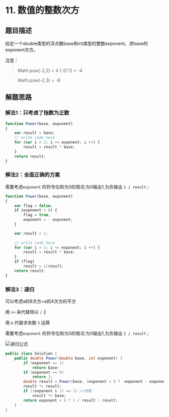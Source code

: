 # 11. 数值的整数次方

## 题目描述

给定一个double类型的浮点数base和int类型的整数exponent。求base的exponent次方。

注意：

>Math.pow(-2,2) = 4   (-2)^2 = -4

>Math.pow(-2,3) = -8

## 解题思路

### 解法1：只考虑了指数为正数

```js
function Power(base, exponent)
{
    var result = base;
    // write code here
    for (var i = 2; i <= exponent; i ++) {
        result = result * base;
    }
    return result;
}
```


### 解法2：全面正确的方案

需要考虑`exponent` 的符号位和为0的情况:为0输出1,为负输出 `1 / result` ;

```js
function Power(base, exponent)
{
    var flag = false;
    if (exponent < 0) {
        flag = true;
        exponent = - exponent;
    }

    var result = 1;
    
    // write code here
    for (var i = 1; i <= exponent; i ++) {
        result = result * base;
    }
    if (flag)
        result = 1/result;
    return result;
}

```

### 解法3：递归

可以考虑a的8次方=a的4次方的平方

用 `>>` 来代替除以 `/` 2

用 `&` 代替求余数 `%` 运算

需要考虑`exponent` 的符号位和为0的情况:为0输出1,为负输出 `1 / result` ;


![递归公式](https://note.youdao.com/yws/public/resource/03dfd851f24b216e58d1d651eff575ae/xmlnote/9E9963DA8CF14B5DB0CC39E2D1130E02/5099)

```java
public class Solution {
    public double Power(double base, int exponent) {
        if (exponent == 1)
            return base;
        if (exponent == 0)
            return 1;
        double result = Power(base, (exponent < 0 ? -exponent : exponent) >> 1);//左移代替除以2
        result *= result;
        if ((exponent & 1) == 1) //奇数
            result *= base;
        return exponent < 0 ? 1 / result : result;
    }
}
```
